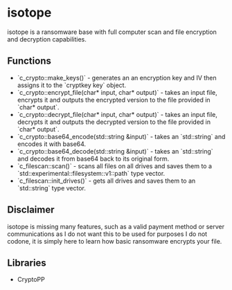 # isotope
isotope is a ransomware base with full computer scan and file encryption and decryption capabilities.

## Functions
<ul>
  <li> `c_crypto::make_keys()` - generates an an encryption key and IV then assigns it to the `cryptkey key` object.
  <li> `c_crypto::encrypt_file(char* input, char* output)` - takes an input file, encrypts it and outputs the encrypted version to the file provided in `char* output`.</li>
  <li> `c_crypto::decrypt_file(char* input, char* output)` - takes an input file, decrypts it and outputs the decrypted version to the file provided in `char* output`.</li>
  <li> `c_crypto::base64_encode(std::string &input)` - takes an `std::string` and encodes it with base64.</li>
  <li> `c_crypto::base64_decode(std::string &input)` - takes an `std::string` and decodes it from base64 back to its original form.</li>
  <li> `c_filescan::scan()` - scans all files on all drives and saves them to a `std::experimental::filesystem::v1::path` type vector.</li>
  <li> `c_filescan::init_drives()` - gets all drives and saves them to an `std::string` type vector.</li>
</ul>

## Disclaimer
isotope is missing many features, such as a valid payment method or server communications as I do not want this to be used for purposes I do not codone, it is simply here to learn how basic ransomware encrypts your file.

## Libraries
<ul>
  <li>CryptoPP</li>
</ul>
